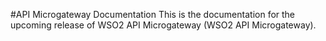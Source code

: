 #API Microgateway Documentation
This is the documentation for the upcoming release of WSO2 API Microgateway (WSO2 API Microgateway).
